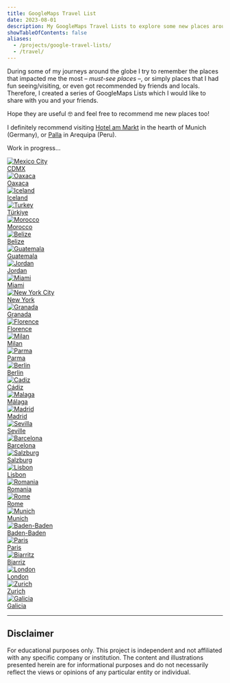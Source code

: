 ```yaml
---
title: GoogleMaps Travel List
date: 2023-08-01
description: My GoogleMaps Travel Lists to explore some new places around the globe.
showTableOfContents: false
aliases:
  - /projects/google-travel-lists/
  - /travel/
---
```


During some of my journeys around the globe I try to remember the places that impacted me the most – _must-see places_ –, or simply places that I had fun seeing/visiting, or even got recommended by friends and locals. Therefore, I created a series of GoogleMaps Lists which I would like to share with you and your friends.

Hope they are useful 🤓 and feel free to recommend me new places too!

I definitely recommend visiting [Hotel am Markt](https://www.hotel-am-markt.eu/) in the hearth of Munich (Germany), or [Palla](https://www.palla.pe/) in Arequipa (Peru).

Work in progress...

<link rel="stylesheet" href="/css/gmaps.css">

<div class="travel_row_img_grid">
  <div class="travel_column_img_grid">
    <a href="https://goo.gl/maps/xweG7kQr8jq8omd36" target="_blank" rel="noreferrer nofollow external">
    <div class="travel_container_img_grid">
      <img src="/img/gmaps-images/cdmx-mexico.webp" class="nozoom" alt="Mexico City">
        <div class="button-class">CDMX</div>
    </div>
    </a>
    <a href="https://goo.gl/maps/YGVFEnzAQyd8rTt17" target="_blank" rel="noreferrer nofollow external">
    <div class="travel_container_img_grid">
      <img src="/img/gmaps-images/oaxaca-mexico.webp" class="nozoom" alt="Oaxaca">
        <div class="button-class">Oaxaca</div>
    </div>
    </a>
    <a href="https://goo.gl/maps/Rmu2vJUvN9Y8a6bV9" target="_blank" rel="noreferrer nofollow external">
    <div class="travel_container_img_grid">
      <img src="/img/gmaps-images/iceland-country.webp" class="nozoom" alt="Iceland">
        <div class="button-class">Iceland</div>
    </div>
    </a>
    <a href="https://goo.gl/maps/ayVeY3vubnoMDRhK6" target="_blank" rel="noreferrer nofollow external">
    <div class="travel_container_img_grid">
      <img src="/img/gmaps-images/turkey.webp" class="nozoom" alt="Turkey">
        <div class="button-class">Türkiye</div>
    </div>
    </a>
    <a href="https://goo.gl/maps/D8Fo9d9fbXcT25CM8" target="_blank" rel="noreferrer nofollow external">
    <div class="travel_container_img_grid">
      <img src="/img/gmaps-images/morocco.webp" class="nozoom" alt="Morocco">
        <div class="button-class">Morocco</div>
    </div>
    </a>
    <a href="https://goo.gl/maps/HHyqSqxHs2ZR94UW8" target="_blank" rel="noreferrer nofollow external">
    <div class="travel_container_img_grid">
      <img src="/img/gmaps-images/belize.webp" class="nozoom" alt="Belize">
        <div class="button-class">Belize</div>
    </div>
    </a>
    <a href="https://goo.gl/maps/86zTscXooBzyB5rt5" target="_blank" rel="noreferrer nofollow external">
    <div class="travel_container_img_grid">
      <img src="/img/gmaps-images/guatemala.webp" class="nozoom" alt="Guatemala">
        <div class="button-class">Guatemala</div>
    </div>
    </a>
    <a href="https://goo.gl/maps/qA5qUYUCNLadKLTP9" target="_blank" rel="noreferrer nofollow external">
    <div class="travel_container_img_grid">
      <img src="/img/gmaps-images/jordan.webp" class="nozoom" alt="Jordan">
        <div class="button-class">Jordan</div>
    </div>
    </a>
  </div>

  <div class="travel_column_img_grid">
  <a href="https://goo.gl/maps/1JEc36CbsZi9HZw27" target="_blank" rel="noreferrer nofollow external">
    <div class="travel_container_img_grid">
      <img src="/img/gmaps-images/miami-usa.webp" class="nozoom" alt="Miami">
        <div class="button-class">Miami</div>
    </div>
    </a>
    <a href="https://goo.gl/maps/qvcjPQ7uvk4XVBKm7" target="_blank" rel="noreferrer nofollow external">
    <div class="travel_container_img_grid">
      <img src="/img/gmaps-images/newyork-usa.webp" class="nozoom" alt="New York City">
        <div class="button-class">New York</div>
    </div>
    </a>
    <a href="https://goo.gl/maps/6yRd5DN27anUrUYA7" target="_blank" rel="noreferrer nofollow external">
    <div class="travel_container_img_grid">
      <img src="/img/gmaps-images/granada.webp" class="nozoom" alt="Granada">
        <div class="button-class">Granada</div>
    </div>
    </a>
    <a href="https://goo.gl/maps/5K2mFWgBtBV84AaA7" target="_blank" rel="noreferrer nofollow external">
    <div class="travel_container_img_grid">
      <img src="/img/gmaps-images/florence.webp" class="nozoom" alt="Florence">
        <div class="button-class">Florence</div>
    </div>
    </a>
    <a href="https://goo.gl/maps/UrjF3Yw5TazsLQPv9" target="_blank" rel="noreferrer nofollow external">
    <div class="travel_container_img_grid">
      <img src="/img/gmaps-images/milan-italy.webp" class="nozoom" alt="Milan">
        <div class="button-class">Milan</div>
    </div>
    </a>
    <a href="https://goo.gl/maps/2tC9w1GtTQB1LPaFA" target="_blank" rel="noreferrer nofollow external">
    <div class="travel_container_img_grid">
      <img src="/img/gmaps-images/parma-italy.webp" class="nozoom" alt="Parma">
        <div class="button-class">Parma</div>
    </div>
    </a>
    <a href="https://goo.gl/maps/8QbYc92sPVZwr8MLA" target="_blank" rel="noreferrer nofollow external">
    <div class="travel_container_img_grid">
      <img src="/img/gmaps-images/berlin.webp" class="nozoom" alt="Berlin">
        <div class="button-class">Berlin</div>
    </div>
    </a>
  </div>

  <div class="travel_column_img_grid">
  <a href="https://goo.gl/maps/n4KSVZf3ekJ84hjR7" target="_blank" rel="noreferrer nofollow external">
    <div class="travel_container_img_grid">
      <img src="/img/gmaps-images/cadiz-spain.webp" class="nozoom" alt="Cadiz">
        <div class="button-class">Cádiz</div>
    </div>
    </a>
    <a href="https://goo.gl/maps/mkBBDkF7Qhfo8A5TA" target="_blank" rel="noreferrer nofollow external">
    <div class="travel_container_img_grid">
      <img src="/img/gmaps-images/malaga-spain.webp" class="nozoom" alt="Malaga">
        <div class="button-class">Málaga</div>
    </div>
    </a>
    <a href="https://goo.gl/maps/uVDZCEa1vLotgps78" target="_blank" rel="noreferrer nofollow external">
    <div class="travel_container_img_grid">
      <img src="/img/gmaps-images/madrid-spain.webp" class="nozoom" alt="Madrid">
        <div class="button-class">Madrid</div>
    </div>
    </a>
    <a href="https://goo.gl/maps/hgW4NTkVMnJECMa48" target="_blank" rel="noreferrer nofollow external">
    <div class="travel_container_img_grid">
      <img src="/img/gmaps-images/seville-spain.webp" class="nozoom" alt="Sevilla">
        <div class="button-class">Seville</div>
    </div>
    </a>
    <a href="https://goo.gl/maps/nTyJNb5FmzRLmDya6" target="_blank" rel="noreferrer nofollow external">
    <div class="travel_container_img_grid">
      <img src="/img/gmaps-images/barcelona-spain.webp" class="nozoom" alt="Barcelona">
        <div class="button-class">Barcelona</div>
    </div>
    </a>
    <a href="https://goo.gl/maps/R5pfav5PYXFutu5ZA" target="_blank" rel="noreferrer nofollow external">
    <div class="travel_container_img_grid">
      <img src="/img/gmaps-images/salzburg-austria.webp" class="nozoom" alt="Salzburg">
        <div class="button-class">Salzburg</div>
    </div>
    </a>
    <a href="https://goo.gl/maps/EJLfYTQYK52T8v9i6" target="_blank" rel="noreferrer nofollow external">
    <div class="travel_container_img_grid">
      <img src="/img/gmaps-images/lisbon-portugal.webp" class="nozoom" alt="Lisbon">
        <div class="button-class">Lisbon</div>
    </div>
    </a>
    <a href="https://goo.gl/maps/FP7pv556qRE5tLAU6" target="_blank" rel="noreferrer nofollow external">
    <div class="travel_container_img_grid">
      <img src="/img/gmaps-images/romania.webp" class="nozoom" alt="Romania">
        <div class="button-class">Romania</div>
    </div>
    </a>
    <a href="https://goo.gl/maps/jRU7rsrGZeddLUDU6" target="_blank" rel="noreferrer nofollow external">
    <div class="travel_container_img_grid">
      <img src="/img/gmaps-images/rome-italy.webp" class="nozoom" alt="Rome">
        <div class="button-class">Rome</div>
    </div>
    </a>
  </div>

  <div class="travel_column_img_grid">
  <a href="https://goo.gl/maps/KmzMJEcfaZ5vkoNy6" target="_blank" rel="noreferrer nofollow external">
    <div class="travel_container_img_grid">
      <img src="/img/gmaps-images/munich-germany.webp" class="nozoom" alt="Munich">
        <div class="button-class">Munich</div>
    </div>
    </a>
    <a href="https://goo.gl/maps/4FGi7FsyRsE4spNM8" target="_blank" rel="noreferrer nofollow external">
    <div class="travel_container_img_grid">
      <img src="/img/gmaps-images/baden-baden-germany.webp" class="nozoom" alt="Baden-Baden">
        <div class="button-class">Baden-Baden</div>
    </div>
    </a>
    <a href="https://goo.gl/maps/CEKdSx2KLyCCzdT86" target="_blank" rel="noreferrer nofollow external">
    <div class="travel_container_img_grid">
      <img src="/img/gmaps-images/paris-france.webp" class="nozoom" alt="Paris">
        <div class="button-class">Paris</div>
    </div>
    </a>
    <a href="https://goo.gl/maps/H7mSw7aMbakJ5EgW8" target="_blank" rel="noreferrer nofollow external">
    <div class="travel_container_img_grid">
      <img src="/img/gmaps-images/biarritz-france.webp" class="nozoom" alt="Biarritz">
        <div class="button-class">Biarriz</div>
    </div>
    </a>
    <a href="https://goo.gl/maps/KAUGawBPehRiiXxf8" target="_blank" rel="noreferrer nofollow external">
    <div class="travel_container_img_grid">
      <img src="/img/gmaps-images/london-uk.webp" class="nozoom" alt="London">
        <div class="button-class">London</div>
    </div>
    </a>
    <a href="https://goo.gl/maps/pLRcEdderVNTi7c26" target="_blank" rel="noreferrer nofollow external">
    <div class="travel_container_img_grid">
      <img src="/img/gmaps-images/zurich-switzerland.webp" class="nozoom" alt="Zurich">
        <div class="button-class">Zurich</div>
    </div>
    </a>
    <a href="https://goo.gl/maps/qWG8QBSKsyZPNLnE8" target="_blank" rel="noreferrer nofollow external">
    <div class="travel_container_img_grid">
      <img src="/img/gmaps-images/galicia-spain.webp" class="nozoom" alt="Galicia">
        <div class="button-class">Galicia</div>
    </div>
    </a>
  </div>

</div>

---

## Disclaimer

For educational purposes only. This project is independent and not affiliated with any specific company or institution. The content and illustrations presented herein are for informational purposes and do not necessarily reflect the views or opinions of any particular entity or individual.
